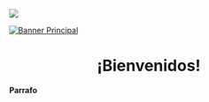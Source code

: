 <a href="https://GClau.github.io" target="_blank">
 <image src="https://www.seo.fr/wp-content/uploads/2019/04/robots-txt-1024x945.png"/> 
</a>


[![Banner Principal](https://git.eppr.link/assets/animated-head-banner.gif)](https://GClau.github.io)

<h1 align="center">
¡Bienvenidos!
</h1>

<p>
  <strong>Parrafo</strong>
  </p>
  

